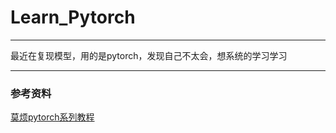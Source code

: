 # Learn_Pytorch
-----

最近在复现模型，用的是pytorch，发现自己不太会，想系统的学习学习

----

### 参考资料

[莫烦pytorch系列教程](https://morvanzhou.github.io/tutorials/machine-learning/torch/)

